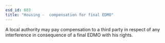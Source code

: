```yaml
---
esd_id: 603
title: "Housing -  compensation for final EDMO"
---
```


A local authority may pay compensation to a third party in respect of any interference in consequence of a final EDMO with his rights.

